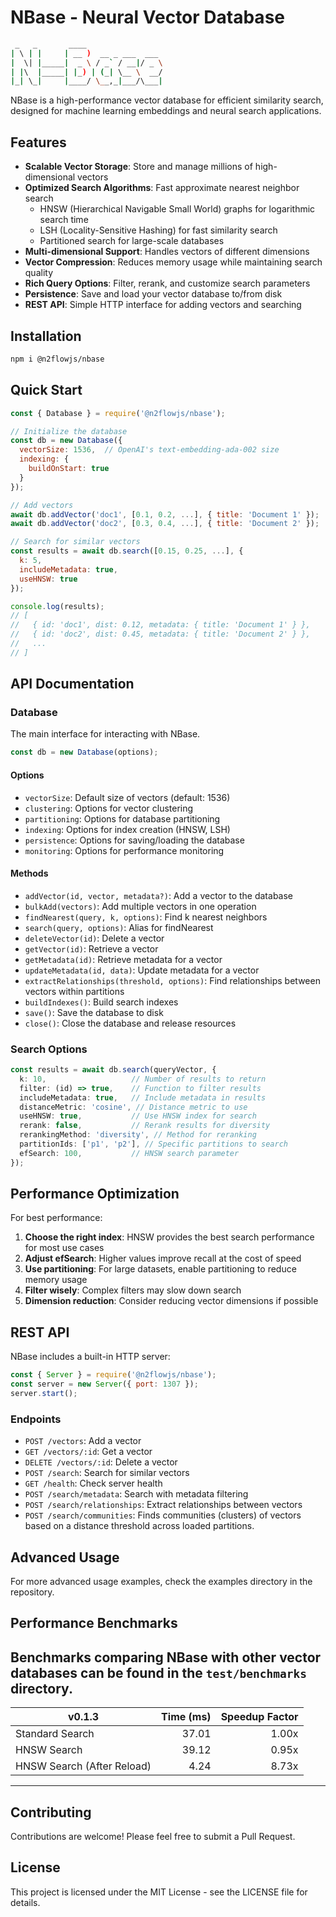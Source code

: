 # NBase - Neural Vector Database
```bash
 _   _       ____                 
| \ | |     | __ )  __ _ ___  ___ 
|  \| |_____|  _ \ / _` / __|/ _ \
| |\  |_____| |_) | (_| \__ \  __/
|_| \_|     |____/ \__,_|___/\___|

```
NBase is a high-performance vector database for efficient similarity search, designed for machine learning embeddings and neural search applications.

## Features

- **Scalable Vector Storage**: Store and manage millions of high-dimensional vectors
- **Optimized Search Algorithms**: Fast approximate nearest neighbor search
  - HNSW (Hierarchical Navigable Small World) graphs for logarithmic search time
  - LSH (Locality-Sensitive Hashing) for fast similarity search
  - Partitioned search for large-scale databases
- **Multi-dimensional Support**: Handles vectors of different dimensions
- **Vector Compression**: Reduces memory usage while maintaining search quality
- **Rich Query Options**: Filter, rerank, and customize search parameters
- **Persistence**: Save and load your vector database to/from disk
- **REST API**: Simple HTTP interface for adding vectors and searching

## Installation

```bash
npm i @n2flowjs/nbase
```

## Quick Start

```javascript
const { Database } = require('@n2flowjs/nbase');

// Initialize the database
const db = new Database({
  vectorSize: 1536,  // OpenAI's text-embedding-ada-002 size
  indexing: {
    buildOnStart: true
  }
});

// Add vectors
await db.addVector('doc1', [0.1, 0.2, ...], { title: 'Document 1' });
await db.addVector('doc2', [0.3, 0.4, ...], { title: 'Document 2' });

// Search for similar vectors
const results = await db.search([0.15, 0.25, ...], {
  k: 5,
  includeMetadata: true,
  useHNSW: true
});

console.log(results);
// [
//   { id: 'doc1', dist: 0.12, metadata: { title: 'Document 1' } },
//   { id: 'doc2', dist: 0.45, metadata: { title: 'Document 2' } },
//   ...
// ]
```

## API Documentation

### Database

The main interface for interacting with NBase.

```typescript
const db = new Database(options);
```

#### Options

- `vectorSize`: Default size of vectors (default: 1536)
- `clustering`: Options for vector clustering
- `partitioning`: Options for database partitioning
- `indexing`: Options for index creation (HNSW, LSH)
- `persistence`: Options for saving/loading the database
- `monitoring`: Options for performance monitoring

#### Methods

- `addVector(id, vector, metadata?)`: Add a vector to the database
- `bulkAdd(vectors)`: Add multiple vectors in one operation
- `findNearest(query, k, options)`: Find k nearest neighbors
- `search(query, options)`: Alias for findNearest
- `deleteVector(id)`: Delete a vector
- `getVector(id)`: Retrieve a vector
- `getMetadata(id)`: Retrieve metadata for a vector
- `updateMetadata(id, data)`: Update metadata for a vector
- `extractRelationships(threshold, options)`: Find relationships between vectors within partitions
- `buildIndexes()`: Build search indexes
- `save()`: Save the database to disk
- `close()`: Close the database and release resources

### Search Options

```typescript
const results = await db.search(queryVector, {
  k: 10,                   // Number of results to return
  filter: (id) => true,    // Function to filter results
  includeMetadata: true,   // Include metadata in results
  distanceMetric: 'cosine', // Distance metric to use
  useHNSW: true,           // Use HNSW index for search
  rerank: false,           // Rerank results for diversity
  rerankingMethod: 'diversity', // Method for reranking
  partitionIds: ['p1', 'p2'], // Specific partitions to search
  efSearch: 100,           // HNSW search parameter
});
```

## Performance Optimization

For best performance:

1. **Choose the right index**: HNSW provides the best search performance for most use cases
2. **Adjust efSearch**: Higher values improve recall at the cost of speed
3. **Use partitioning**: For large datasets, enable partitioning to reduce memory usage
4. **Filter wisely**: Complex filters may slow down search
5. **Dimension reduction**: Consider reducing vector dimensions if possible

## REST API

NBase includes a built-in HTTP server:

```javascript
const { Server } = require('@n2flowjs/nbase');
const server = new Server({ port: 1307 });
server.start();
```

### Endpoints

- `POST /vectors`: Add a vector
- `GET /vectors/:id`: Get a vector
- `DELETE /vectors/:id`: Delete a vector
- `POST /search`: Search for similar vectors
- `GET /health`: Check server health
- `POST /search/metadata`: Search with metadata filtering
- `POST /search/relationships`: Extract relationships between vectors
- `POST /search/communities`: Finds communities (clusters) of vectors based on a distance threshold across loaded partitions.

## Advanced Usage

For more advanced usage examples, check the examples directory in the repository.

## Performance Benchmarks
Benchmarks comparing NBase with other vector databases can be found in the `test/benchmarks` directory.
---
| v0.1.3                      | Time (ms) | Speedup Factor  |
|-----------------------------|----------:|----------------:|
| Standard Search             | 37.01     | 1.00x           |
| HNSW Search                 | 39.12     | 0.95x           |
| HNSW Search (After Reload)  | 4.24      | 8.73x           | 
---

## Contributing

Contributions are welcome! Please feel free to submit a Pull Request.

## License

This project is licensed under the MIT License - see the LICENSE file for details.

